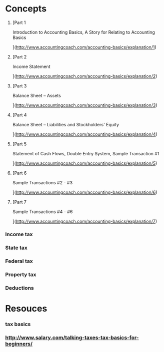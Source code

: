 # Concepts
1.  [Part 1

    Introduction to Accounting Basics, A Story for Relating to Accounting Basics

    ](http://www.accountingcoach.com/accounting-basics/explanation/1)
2.  [Part 2

    Income Statement

    ](http://www.accountingcoach.com/accounting-basics/explanation/2)
3.  [Part 3

    Balance Sheet – Assets

    ](http://www.accountingcoach.com/accounting-basics/explanation/3)
4.  [Part 4

    Balance Sheet – Liabilities and Stockholders' Equity

    ](http://www.accountingcoach.com/accounting-basics/explanation/4)
5.  [Part 5

    Statement of Cash Flows, Double Entry System, Sample Transaction #1

    ](http://www.accountingcoach.com/accounting-basics/explanation/5)
6.  [Part 6

    Sample Transactions #2 - #3

    ](http://www.accountingcoach.com/accounting-basics/explanation/6)
7.  [Part 7

    Sample Transactions #4 - #6

    ](http://www.accountingcoach.com/accounting-basics/explanation/7)
### Income tax
### State tax
### Federal tax
### Property tax
### Deductions
# Resouces
### tax basics
### http://www.salary.com/talking-taxes-tax-basics-for-beginners/
